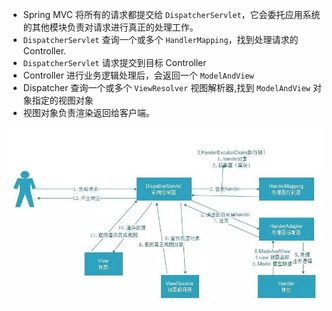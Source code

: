 - Spring MVC 将所有的请求都提交给 `DispatcherServlet`，它会委托应用系统的其他模块负责对请求进行真正的处理工作。
- `DispatcherServlet` 查询一个或多个 `HandlerMapping`，找到处理请求的 Controller.
- `DispatcherServlet` 请求提交到目标 Controller
- Controller 进行业务逻辑处理后，会返回一个 `ModelAndView`
- Dispatcher 查询一个或多个 `ViewResolver` 视图解析器,找到 `ModelAndView` 对象指定的视图对象
- 视图对象负责渲染返回给客户端。

![9824247-5b7f438fcfd51ce2](assets/9824247-5b7f438fcfd51ce2.webp)